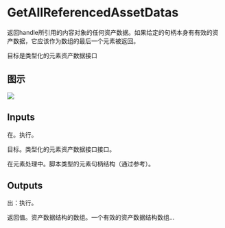 # GetAllReferencedAssetDatas

返回handle所引用的内容对象的任何资产数据。如果给定的句柄本身有有效的资产数据，它应该作为数组的最后一个元素被返回。

目标是类型化的元素资产数据接口

## 图示

![]($-20221218-21172823.png)

## Inputs

在。执行。

目标。类型化的元素资产数据接口接口。

在元素处理中。脚本类型的元素句柄结构（通过参考）。  

## Outputs

出：执行。

返回值。资产数据结构的数组。一个有效的资产数据结构数组...
